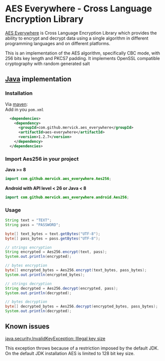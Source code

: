 # AES Everywhere - Cross Language Encryption Library

[AES Everywhere]() is Cross Language Encryption Library which provides the ability to encrypt and decrypt data using a single algorithm in different programming languages and on different platforms.

This is an implementation of the AES algorithm, specifically CBC mode, with 256 bits key length and PKCS7 padding.
It implements OpenSSL compatible cryptography with random generated salt


## [Java](https://www.java.com) implementation

### Installation

Via [maven](https://maven.apache.org/):  
Add in you `pom.xml`

```xml
  <dependencies>
    <dependency>
      <groupId>com.github.mervick.aes_everywhere</groupId>
      <artifactId>aes-everywhere</artifactId>
      <version>1.2.7</version>
    </dependency>
  </dependencies>
```

### Import Aes256 in your project


**Java &gt;= 8**

```java
import com.github.mervick.aes_everywhere.Aes256;

```

**Android with API level &lt; 26 or Java &lt; 8**

```java
import com.github.mervick.aes_everywhere.android.Aes256;
```

### Usage

```java
String text = "TEXT";
String pass = "PASSWORD";

byte[] text_bytes = text.getBytes("UTF-8");
byte[] pass_bytes = pass.getBytes("UTF-8");

// strings encryption
String encrypted = Aes256.encrypt(text, pass);
System.out.println(encrypted);

// bytes encryption
byte[] encrypted_bytes = Aes256.encrypt(text_bytes, pass_bytes);
System.out.println(encrypted_bytes);

// strings decryption
String decrypted = Aes256.decrypt(encrypted, pass);
System.out.println(decrypted);

// bytes decryption
byte[] decrypted_bytes = Aes256.decrypt(encrypted_bytes, pass_bytes);
System.out.println(decrypted);
```

## Known issues

[java.security.InvalidKeyException: Illegal key size](https://github.com/mervick/aes-everywhere/issues/5)

This exception throws because of a restriction imposed by the default JDK. On the default JDK installation AES is limited to 128 bit key size.
